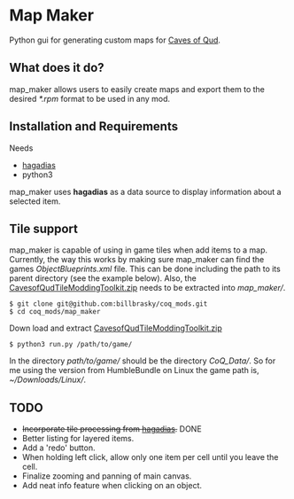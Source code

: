 Map Maker
================================================================================

Python gui for generating custom maps for [Caves of Qud](http://www.cavesofqud.com/).


What does it do?
--------------------------------------------------------------------------------

map_maker allows users to easily create maps and export them to the desired _*.rpm_ 
format to be used in any mod.

Installation and Requirements
--------------------------------------------------------------------------------
Needs 
 * [hagadias](https://github.com/TrashMonks/hagadias)
 * python3

map\_maker uses **hagadias** as a data source to display information about a 
selected item.

Tile support
--------------------------------------------------------------------------------

map_maker is capable of using in game tiles when add items to a map. Currently, 
the way this works by making sure map_maker can find the games _ObjectBlueprints.xml_ 
file. This can be done including the path to its parent directory (see the example 
below). Also, the [CavesofQudTileModdingToolkit.zip](https://www.dropbox.com/s/g8coebnzoqfema9/CavesofQudTileModdingToolkit.zip?dl=0) needs to be extracted into _map\_maker/_.

```shell
$ git clone git@github.com:billbrasky/coq_mods.git
$ cd coq_mods/map_maker
```

Down load and extract [CavesofQudTileModdingToolkit.zip](https://www.dropbox.com/s/g8coebnzoqfema9/CavesofQudTileModdingToolkit.zip?dl=0)

```shell
$ python3 run.py /path/to/game/
```
In the directory _path/to/game/_ should be the directory _CoQ\_Data/_. So for 
me using the version from HumbleBundle on Linux the game path is, _~/Downloads/Linux/_.

TODO
--------------------------------------------------------------------------------

* ~~Incorporate tile processing from [hagadias](https://github.com/TrashMonks/hagadias).~~ DONE
* Better listing for layered items.
* Add a 'redo' button.
* When holding left click, allow only one item per cell until you leave the cell.
* Finalize zooming and panning of main canvas.
* Add neat info feature when clicking on an object.
